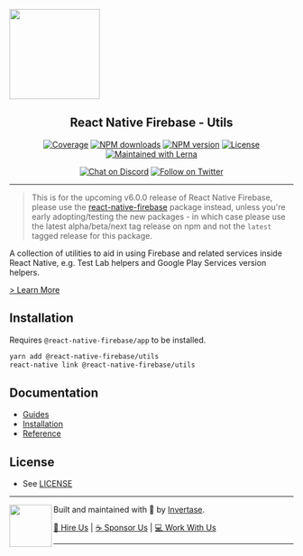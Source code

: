 <p align="left">
  <a href="https://invertase.io/oss/react-native-firebase">
    <img width="160px" src="https://i.imgur.com/JIyBtKW.png"><br/>
  </a>
  <h2 align="center">React Native Firebase - Utils</h2>
</p>

<p align="center">
  <a href="https://api.rnfirebase.io/coverage/utils/detail"><img src="https://api.rnfirebase.io/coverage/utils/badge?style=flat-square" alt="Coverage"></a>
  <a href="https://www.npmjs.com/package/@react-native-firebase/utils"><img src="https://img.shields.io/npm/dm/@react-native-firebase/utils.svg?style=flat-square" alt="NPM downloads"></a>
  <a href="https://www.npmjs.com/package/@react-native-firebase/utils"><img src="https://img.shields.io/npm/v/@react-native-firebase/utils.svg?style=flat-square" alt="NPM version"></a>
  <a href="/LICENSE"><img src="https://img.shields.io/npm/l/react-native-firebase.svg?style=flat-square" alt="License"></a>
  <a href="https://lerna.js.org/"><img src="https://img.shields.io/badge/maintained%20with-lerna-cc00ff.svg?style=flat-square" alt="Maintained with Lerna"></a>
</p>

<p align="center">
  <a href="https://invertase.link/discord"><img src="https://img.shields.io/discord/295953187817521152.svg?style=flat-square&colorA=7289da&label=Chat%20on%20Discord" alt="Chat on Discord"></a>
  <a href="https://twitter.com/rnfirebase"><img src="https://img.shields.io/twitter/follow/rnfirebase.svg?style=flat-square&colorA=1da1f2&colorB=&label=Follow%20on%20Twitter" alt="Follow on Twitter"></a>
</p>

---

> This is for the upcoming v6.0.0 release of React Native Firebase, please use the [react-native-firebase](https://www.npmjs.com/package/react-native-firebase) package instead, unless you're early adopting/testing the new packages - in which case please use the latest alpha/beta/next tag release on npm and not the `latest` tagged release for this package.

A collection of utilities to aid in using Firebase and related services inside React Native, e.g. Test Lab helpers and Google Play Services version helpers.

[> Learn More](https://firebase.google.com/products/utils/)

## Installation

Requires `@react-native-firebase/app` to be installed.

```bash
yarn add @react-native-firebase/utils
react-native link @react-native-firebase/utils
```

## Documentation

- [Guides](https://invertase.io/oss/react-native-firebase/guides?tags=utils)
- [Installation](https://invertase.io/oss/react-native-firebase/v6/utils)
- [Reference](https://invertase.io/oss/react-native-firebase/v6/utils/reference)

## License

- See [LICENSE](/LICENSE)

---

<p>
  <img align="left" width="75px" src="https://static.invertase.io/assets/invertase-logo-small.png"> 
  <p align="left">  
    Built and maintained with 💛 by <a href="https://invertase.io">Invertase</a>.
  </p>
  <p align="left">  
    <a href="https://invertase.io/hire-us">💼 Hire Us</a> | 
    <a href="https://opencollective.com/react-native-firebase">☕️ Sponsor Us</a> | 
    <a href="https://opencollective.com/jobs">‍💻 Work With Us</a>
  </p>
</p>

---
